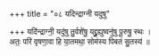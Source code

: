 +++
title = "०८ यदिन्द्राग्नी यदुषु"

+++
यदि॑न्द्राग्नी॒ यदु॑षु तु॒र्वशे॑षु॒ यद्द्रु॒ह्युष्वनु॑षु पू॒रुषु॒ स्थः ।  
अतः॒ परि॑ वृषणा॒वा हि या॒तमथा॒ सोम॑स्य पिबतं सु॒तस्य॑ ॥